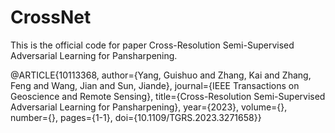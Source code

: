 # CrossNet
This is the official code for paper Cross-Resolution Semi-Supervised Adversarial
Learning for Pansharpening.

@ARTICLE{10113368,
  author={Yang, Guishuo and Zhang, Kai and Zhang, Feng and Wang, Jian and Sun, Jiande},
  journal={IEEE Transactions on Geoscience and Remote Sensing}, 
  title={Cross-Resolution Semi-Supervised Adversarial Learning for Pansharpening}, 
  year={2023},
  volume={},
  number={},
  pages={1-1},
  doi={10.1109/TGRS.2023.3271658}}
